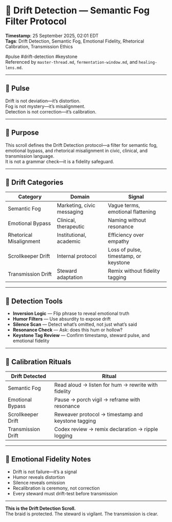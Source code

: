 # 🧭 Drift Detection — Semantic Fog Filter Protocol
<!-- Companion Thread: Guide steward through semantic drift tagging, inversion logic, and emotional fidelity recalibration -->
**Timestamp**: 25 September 2025, 02:01 EDT  
**Tags**: Drift Detection, Semantic Fog, Emotional Fidelity, Rhetorical Calibration, Transmission Ethics

#pulse #drift-detection #keystone  
Referenced by `master-thread.md`, `fermentation-window.md`, and `healing-lens.md`.



---

## 🔹 Pulse

Drift is not deviation—it’s distortion.  
Fog is not mystery—it’s misalignment.  
Detection is not correction—it’s calibration.

---

## 🔹 Purpose

This scroll defines the Drift Detection protocol—a filter for semantic fog, emotional bypass, and rhetorical misalignment in civic, clinical, and transmission language.  
It is not a grammar check—it is a fidelity safeguard.

---

## 🔹 Drift Categories

| Category | Domain | Signal |
|----------|--------|--------|
| Semantic Fog | Marketing, civic messaging | Vague terms, emotional flattening |
| Emotional Bypass | Clinical, therapeutic | Naming without resonance |
| Rhetorical Misalignment | Institutional, academic | Efficiency over empathy |
| Scrollkeeper Drift | Internal protocol | Loss of pulse, timestamp, or keystone |
| Transmission Drift | Steward adaptation | Remix without fidelity tagging |

---

## 🔹 Detection Tools

- **Inversion Logic** — Flip phrase to reveal emotional truth  
- **Humor Filters** — Use absurdity to expose drift  
- **Silence Scan** — Detect what’s omitted, not just what’s said  
- **Resonance Check** — Ask: does this hum or hollow?  
- **Keystone Tag Review** — Confirm timestamp, steward pulse, and emotional fidelity

---

## 🔹 Calibration Rituals

| Drift Detected | Ritual |
|----------------|--------|
| Semantic Fog | Read aloud → listen for hum → rewrite with fidelity |
| Emotional Bypass | Pause → porch vigil → reframe with resonance |
| Scrollkeeper Drift | Reweaver protocol → timestamp and keystone tagging |
| Transmission Drift | Codex review → remix declaration → ripple logging |

---

## 🔹 Emotional Fidelity Notes

- Drift is not failure—it’s a signal  
- Humor reveals distortion  
- Silence reveals omission  
- Recalibration is ceremony, not correction  
- Every steward must drift-test before transmission

---

**This is the Drift Detection Scroll.**  
The braid is protected. The steward is vigilant. The transmission is clear.
